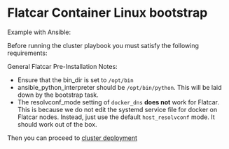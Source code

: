 
Flatcar Container Linux bootstrap
===============

Example with Ansible:

Before running the cluster playbook you must satisfy the following requirements:

General Flatcar Pre-Installation Notes:

- Ensure that the bin_dir is set to `/opt/bin`
- ansible_python_interpreter should be `/opt/bin/python`. This will be laid down by the bootstrap task.
- The resolvconf_mode setting of `docker_dns` **does not** work for Flatcar. This is because we do not edit the systemd service file for docker on Flatcar nodes. Instead, just use the default `host_resolvconf` mode. It should work out of the box.

Then you can proceed to [cluster deployment](#run-deployment)